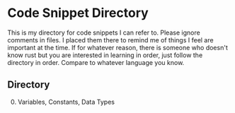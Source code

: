 # Code Snippet Directory

This is my directory for code snippets I can refer to. Please ignore comments 
in files. I placed them there to remind me of things I feel are important at the
time. If for whatever reason, there is someone who doesn't know rust but you are
interested in learning in order, just follow the directory in order. Compare to 
whatever language you know.

## Directory 

0. Variables, Constants, Data Types